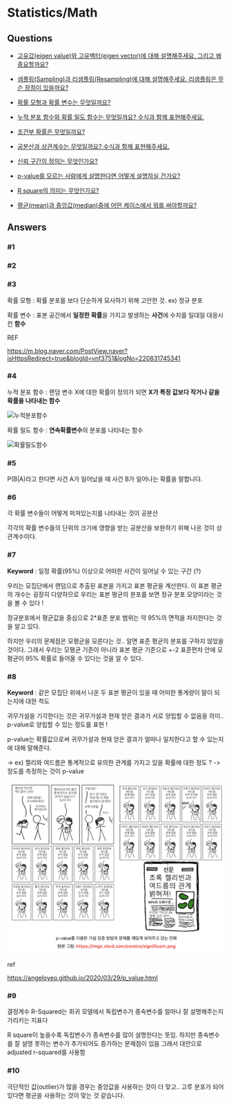# Statistics/Math  

## Questions  

* [고유값(eigen value)와 고유벡터(eigen vector)에 대해 설명해주세요. 그리고 왜 중요할까요?](#1)  

* [샘플링(Sampling)과 리샘플링(Resampling)에 대해 설명해주세요. 리샘플링은 무슨 장점이 있을까요?](#2)  

* [확률 모형과 확률 변수는 무엇일까요?](#3)  

* [누적 분포 함수와 확률 밀도 함수는 무엇일까요? 수식과 함께 표현해주세요.](#4)  

* [조건부 확률은 무엇일까요?](#5)

* [공분산과 상관계수는 무엇일까요? 수식과 함께 표현해주세요.](#6)

* [신뢰 구간의 정의는 무엇인가요?](#7)

* [p-value를 모르는 사람에게 설명한다면 어떻게 설명하실 건가요?](#8)

* [R square의 의미는 무엇인가요?](#9)

* [평균(mean)과 중앙값(median)중에 어떤 케이스에서 뭐를 써야할까요?](#10)

  

  

## Answers  

### #1

### #2

### #3

확률 모형 : 확률 분포를 보다 단순하게 묘사하기 위해 고안한 것. ex) 정규 분포

확률 변수 : 표본 공간에서 **일정한 확률**을 가지고 발생하는 **사건**에 수치를 일대일 대응시킨 **함수**



REF

https://m.blog.naver.com/PostView.naver?isHttpsRedirect=true&blogId=vnf3751&logNo=220831745341



### #4

누적 분포 함수 : 랜덤 변수 X에 대한 확률이 정의가 되면 **X가 특정 값보다 작거나 같을 확률을 나타내는 함수**

![누적분포함수](/Users/choeseogmin/Desktop/면접스터디/seokmin/img/누적분포함수.png)

확률 밀도 함수 : **연속확률변수**의 분포를 나타내는 함수

![확률밀도함수](/Users/choeseogmin/Desktop/면접스터디/seokmin/img/확률밀도함수.png)



### #5

P(B|A)라고 한다면 사건 A가 일어났을 때 사건 B가 일어나는 확률을 말합니다. 



### #6

각 확률 변수들이 어떻게 퍼져있는지를 나타내는 것이 공분산

각각의 확률 변수들의 단위의 크기에 영향을 받는 공분산을 보완하기 위해 나온 것이 상관계수이다.



### #7

**Keyword** : 일정 확률(95%) 이상으로 어떠한 사건이 일어날 수 있는 구간 (?)

우리는 모집단에서 랜덤으로 추출된 표본을 가지고 표본 평균을 계산한다. 이 표본 평균의 개수는 굉장히 다양하므로 우리는 표본 평균의 분포를 보면 정규 분포 모양이라는 것을 볼 수 있다 !

정규분포에서 평균값을 중심으로 2*표준 분포 범위는 약 95%의 면적을 차지한다는 것을 알고 있다.

하지만 우리의 문제점은 모평균을 모른다는 것.. 알면 표준 평균의 분포를 구하지 않았을 것이다. 그래서 우리는 모평균 기준이 아니라 표본 평균 기준으로 +-2 표준편차 안에 모평균이 95% 확률로 들어올 수 있다는 것을 알 수 있다.



### #8

**Keyword** : 같은 모집단 위에서 나온 두 표본 평균이 있을 때 어떠한 통계량이 말이 되는지에 대한 척도

귀무가설을 기각한다는 것은 귀무가설과 현재 얻은 결과가 서로 양립할 수 없음을 의미.. p-value로 양립할 수 있는 정도를 표현 !

p-value는 확률값으로써 귀무가설과 현재 얻은 결과가 얼마나 일치한다고 할 수 있는지에 대해 말해준다.

-> ex) 젤리와 여드름은 통계적으로 유의한 관계를 가지고 있을 확률에 대한 정도 ? -> 정도를 측정하는 것이 p-value

![p-value](./img/p-value.png)



ref

https://angeloyeo.github.io/2020/03/29/p_value.html



### #9

결정계수 R-Squared는 회귀 모델에서 독립변수가 종속변수를 얼마나 잘 설명해주는지 가리키는 지표다

R square이 높을수록 독립변수가 종속변수를 많이 설명한다는 뜻임. 하지만 종속변수를 잘 설명 못하는 변수가 추가되어도 증가하는 문제점이 있음 그래서 대안으로 adjusted r-squared를 사용함



### #10

극단적인 값(outlier)가 많을 경우는 중앙값을 사용하는 것이 더 맞고.. 고루 분포가 되어있다면 평균을 사용하는 것이 맞는 것 같습니다.